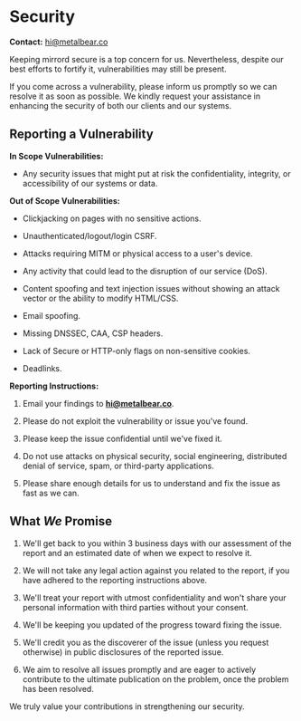 # Security

**Contact:** hi@metalbear.co

Keeping mirrord secure is a top concern for us. Nevertheless, despite our best efforts to fortify it, vulnerabilities may still be present.

If you come across a vulnerability, please inform us promptly so we can resolve it as soon as possible. We kindly request your assistance in enhancing the security of both our clients and our systems.

## Reporting a Vulnerability

**In Scope Vulnerabilities:**

- Any security issues that might put at risk the confidentiality, integrity, or accessibility of our systems or data.

**Out of Scope Vulnerabilities:**

- Clickjacking on pages with no sensitive actions.

- Unauthenticated/logout/login CSRF.

- Attacks requiring MITM or physical access to a user's device.

- Any activity that could lead to the disruption of our service (DoS).

- Content spoofing and text injection issues without showing an attack vector or the ability to modify HTML/CSS.

- Email spoofing.

- Missing DNSSEC, CAA, CSP headers.

- Lack of Secure or HTTP-only flags on non-sensitive cookies.

- Deadlinks.

**Reporting Instructions:**

1. Email your findings to **hi@metalbear.co**.

2. Please do not exploit the vulnerability or issue you've found.

3. Please keep the issue confidential until we've fixed it.

4. Do not use attacks on physical security, social engineering, distributed denial of service, spam, or third-party applications.

5. Please share enough details for us to understand and fix the issue as fast as we can.

## What *We* Promise

1. We'll get back to you within 3 business days with our assessment of the report and an estimated date of when we expect to resolve it.

2. We will not take any legal action against you related to the report, if you have adhered to the reporting instructions above.

3. We'll treat your report with utmost confidentiality and won't share your personal information with third parties without your consent.

4. We'll be keeping you updated of the progress toward fixing the issue.

5. We'll credit you as the discoverer of the issue (unless you request otherwise) in public disclosures of the reported issue.

6. We aim to resolve all issues promptly and are eager to actively contribute to the ultimate publication on the problem, once the problem has been resolved.

We truly value your contributions in strengthening our security.
